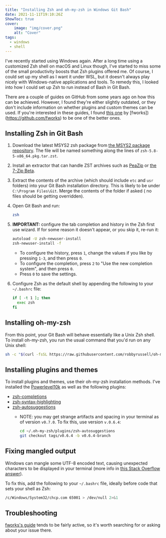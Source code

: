 ```yaml
---
title: "Installing Zsh and oh-my-zsh in Windows Git Bash"
date: 2021-11-11T19:10:26Z
ShowToc: true
cover:
    image: "img/cover.png"
    alt: "Cover"
tags:
  - windows
  - shell
---
```


I've recently started using Windows again. After a long time using a customized Zsh shell on macOS and Linux though, I've started to miss some of the small productivity boosts that Zsh plugins offered me. Of course, I could set up my shell as I want it under WSL, but it doesn't always play nicely with Windows-native applications and tools. To remedy this, I looked into how I could set up Zsh to run instead of Bash in Git Bash.

There are a couple of guides on GitHub from some years ago on how this can be achieved. However, I found they're either slightly outdated, or they don't include information on whether plugins and custom themes can be used. If you're interested in these guides, I found [this one](https://gist.github.com/fworks/af4c896c9de47d827d4caa6fd7154b6b) by [fworks])(https://github.com/fworks) to be one of the better ones.

## Installing Zsh in Git Bash

1. Download the latest MSYS2 zsh package from [the MSYS2 package repository](https://packages.msys2.org/package/zsh?repo=msys&variant=x86_64). The file will be named something along the lines of `zsh-5.8-5-x86_64.pkg.tar.zst`.

2. Install an extractor that can handle ZST archives such as [PeaZip](https://peazip.github.io/) or [the 7-Zip Beta](https://www.7-zip.org/).

3. Extract the contents of the archive (which should include `etc` and `usr` folders) into your Git Bash installation directory. This is likely to be under `C:\Program Files\Git`. Merge the contents of the folder if asked ( no files should be getting overridden).

4. Open Git Bash and run:

    ```bash
    zsh
    ```

5. **IMPORTANT:** configure the tab completion and history in the Zsh first use wizard. If for some reason it doesn't appear, or you skip it, re-run it:

    ```bash
    autoload -U zsh-newuser-install
    zsh-newuser-install -f
    ```

    - To configure the history, press `1`, change the values if you like by pressing `1-3`, and then press `0`.
    - To configure the completion, press `2` to "Use the new completion system", and then press `0`.
    - Press `0` to save the settings.

6. Configure Zsh as the default shell by appending the following to your `~/.bashrc` file:

    ```bash
    if [ -t 1 ]; then
      exec zsh
    fi
    ```

## Installing oh-my-zsh

From this point, your Git Bash will behave essentially like a Unix Zsh shell. To install oh-my-zsh, you run the usual command that you'd run on any Unix shell:

```bash
sh -c "$(curl -fsSL https://raw.githubusercontent.com/robbyrussell/oh-my-zsh/master/tools/install.sh)"
```

## Installing plugins and themes

To install plugins and themes, use their oh-my-zsh installation methods. I've installed the [Powerlevel10k](https://github.com/romkatv/powerlevel10k) as well as the following plugins:

- [zsh-completions](https://github.com/zsh-users/zsh-completions)
- [zsh-syntax-highlighting](https://github.com/zsh-users/zsh-syntax-highlighting)
- [zsh-autosuggestions](https://github.com/zsh-users/zsh-autosuggestions)
  - NOTE: you may get strange artifacts and spacing in your terminal as of version `v0.7.0`. To fix this, use version `v.0.6.4`:

    ```bash
    cd ~/.oh-my-zsh/plugins/zsh-autosuggestions
    git checkout tags/v0.6.4 -b v0.6.4-branch
    ```

## Fixing mangled output

Windows can mangle some UTF-8 encoded text, causing unexpected characters to be displayed in your terminal (more info in [this Stack Overflow answer](https://stackoverflow.com/a/65688816/13749561)).

To fix this, add the following to your `~/.bashrc` file, ideally before code that sets your shell as Zsh:

```bash
/c/Windows/System32/chcp.com 65001 > /dev/null 2>&1
```

## Troubleshooting

[fworks's guide](https://gist.github.com/fworks/af4c896c9de47d827d4caa6fd7154b6b) tends to be fairly active, so it's worth searching for or asking about your issue there.
